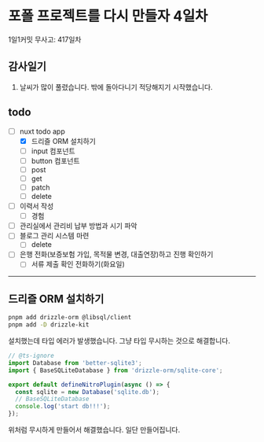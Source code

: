 # 포폴 프로젝트를 다시 만들자 4일차

1일1커밋 무사고: 417일차

## 감사일기

1. 날씨가 많이 풀렸습니다. 밖에 돌아다니기 적당해지기 시작했습니다.

## todo

- [ ] nuxt todo app
  - [x] 드리즐 ORM 설치하기
  - [ ] input 컴포넌트
  - [ ] button 컴포넌트
  - [ ] post
  - [ ] get
  - [ ] patch
  - [ ] delete
- [ ] 이력서 작성
  - [ ] 경험
- [ ] 관리실에서 관리비 납부 방법과 시기 파악
- [ ] 블로그 관리 시스템 마련
  - [ ] delete
- [ ] 은행 전화(보증보험 가입, 목적물 변경, 대출연장)하고 진행 확인하기
  - [ ] 서류 제출 확인 전화하기(화요일)

 ---

## 드리즐 ORM 설치하기

```sh
pnpm add drizzle-orm @libsql/client
pnpm add -D drizzle-kit
```

설치했는데 타입 에러가 발생했습니다. 그냥 타입 무시하는 것으로 해결합니다.

```ts
// @ts-ignore
import Database from 'better-sqlite3';
import { BaseSQLiteDatabase } from 'drizzle-orm/sqlite-core';

export default defineNitroPlugin(async () => {
  const sqlite = new Database('sqlite.db');
  // BaseSQLiteDatabase
  console.log('start db!!!');
});
```

위처럼 무시하게 만들어서 해결했습니다. 일단 만들어집니다.


